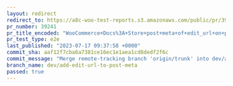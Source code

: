 ```yaml
---
layout: redirect
redirect_to: https://a8c-woo-test-reports.s3.amazonaws.com/public/pr/39241/e2e/index.html
pr_number: 39241
pr_title_encoded: "WooCommerce+Docs%3A+Store+post+meta+of+edit_url+on+posts+when+they+are+updated+or+created"
pr_test_type: e2e
last_published: "2023-07-17 09:37:58 +0000"
commit_sha: aaf12f7cba6a7381ce16ec1e1aea1cd8dedf2f6c
commit_message: "Merge remote-tracking branch 'origin/trunk' into dev/add-edit-url-to-…"
branch_name: dev/add-edit-url-to-post-meta
passed: true
---
```

